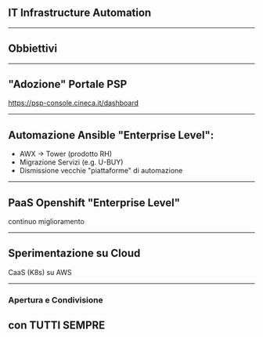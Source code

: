 ## IT Infrastructure Automation

---

## Obbiettivi

---

## "Adozione" Portale PSP

https://psp-console.cineca.it/dashboard

---

## Automazione Ansible "Enterprise Level":

- AWX -> Tower (prodotto RH)
- Migrazione Servizi (e.g. U-BUY)
- Dismissione vecchie "piattaforme" di automazione

---

## PaaS Openshift "Enterprise Level"

 continuo miglioramento

---

## Sperimentazione su Cloud

CaaS (K8s) su AWS

---

### Apertura e Condivisione
## con TUTTI SEMPRE
